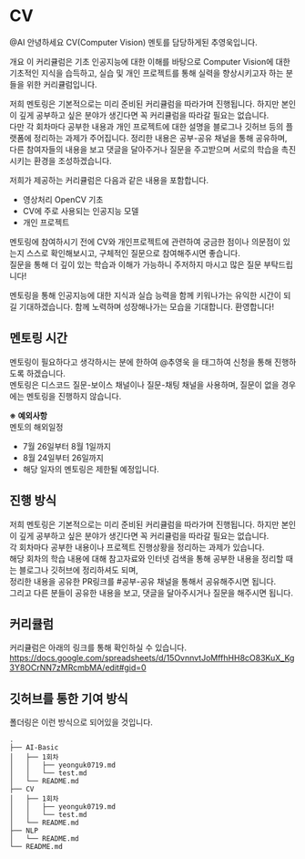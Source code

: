 ﻿# CV

@AI 안녕하세요 CV(Computer Vision) 멘토를 담당하게된 추영욱입니다.

개요
이 커리큘럼은 기초 인공지능에 대한 이해를 바탕으로 Computer Vision에 대한 기초적인 지식을 습득하고, 실습 및 개인 프로젝트를 통해 실력을 향상시키고자 하는 분들을 위한 커리큘럼입니다.

저희 멘토링은 기본적으로는 미리 준비된 커리큘럼을 따라가며 진행됩니다. 하지만 본인이 깊게 공부하고 싶은 분야가 생긴다면 꼭 커리큘럼을 따라갈 필요는 없습니다.  
다만 각 회차마다 공부한 내용과 개인 프로젝트에 대한 설명을 블로그나 깃허브 등의 플랫폼에 정리하는 과제가 주어집니다. 정리한 내용은 공부-공유 채널을 통해 공유하며,  
다른 참여자들의 내용을 보고 댓글을 달아주거나 질문을 주고받으며 서로의 학습을 촉진시키는 환경을 조성하겠습니다.

저희가 제공하는 커리큘럼은 다음과 같은 내용을 포함합니다.

- 영상처리 OpenCV 기초
- CV에 주로 사용되는 인공지능 모델
- 개인 프로젝트

멘토링에 참여하시기 전에 CV와 개인프로젝트에 관련하여 궁금한 점이나 의문점이 있는지 스스로 확인해보시고, 구체적인 질문으로 참여해주시면 좋습니다.  
질문을 통해 더 깊이 있는 학습과 이해가 가능하니 주저하지 마시고 많은 질문 부탁드립니다!

멘토링을 통해 인공지능에 대한 지식과 실습 능력을 함께 키워나가는 유익한 시간이 되길 기대하겠습니다. 함께 노력하며 성장해나가는 모습을 기대합니다. 환영합니다!

## 멘토링 시간

멘토링이 필요하다고 생각하시는 분에 한하여 @추영욱 을 태그하여 신청을 통해 진행하도록 하겠습니다.  
멘토링은 디스코드 질문-보이스 채널이나 질문-채팅 채널을 사용하며, 질문이 없을 경우에는 멘토링을 진행하지 않습니다.

**※ 예외사항**  
멘토의 해외일정

- 7월 26일부터 8월 1일까지
- 8월 24일부터 26일까지
- 해당 일자의 멘토링은 제한될 예정입니다.

## 진행 방식

저희 멘토링은 기본적으로는 미리 준비된 커리큘럼을 따라가며 진행됩니다. 하지만 본인이 깊게 공부하고 싶은 분야가 생긴다면 꼭 커리큘럼을 따라갈 필요는 없습니다.  
각 회차마다 공부한 내용이나 프로젝트 진행상황을 정리하는 과제가 있습니다.  
해당 회차의 학습 내용에 대해 참고자료와 인터넷 검색을 통해 공부한 내용을 정리할 때는 블로그나 깃허브에 정리하셔도 되며,  
정리한 내용을 공유한 PR링크를 #공부-공유 채널을 통해서 공유해주시면 됩니다.  
그리고 다른 분들이 공유한 내용을 보고, 댓글을 달아주시거나 질문을 해주시면 됩니다.

## 커리큘럼

커리큘럼은 아래의 링크를 통해 확인하실 수 있습니다.  
https://docs.google.com/spreadsheets/d/15OvnnvtJoMffhHH8cO83KuX_Kg3Y8OCrNN7zMRcmbMA/edit#gid=0

## 깃허브를 통한 기여 방식

폴더링은 이런 방식으로 되어있을 것입니다.

```
.
├── AI-Basic
│   ├── 1회차
│   │   ├── yeonguk0719.md
│   │   └── test.md
│   └── README.md
├── CV
│   ├── 1회차
│   │   ├── yeonguk0719.md
│   │   └── test.md
│   └── README.md
├── NLP
│   └── README.md
└── README.md
```
